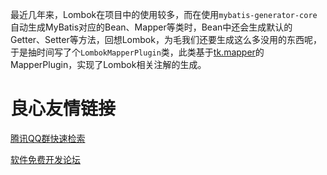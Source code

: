 最近几年来，Lombok在项目中的使用较多，而在使用`mybatis-generator-core`自动生成MyBatis对应的Bean、Mapper等类时，Bean中还会生成默认的Getter、Setter等方法，回想Lombok，为毛我们还要生成这么多没用的东西呢，于是抽时间写了个`LombokMapperPlugin`类，此类基于[tk.mapper]( )的MapperPlugin，实现了Lombok相关注解的生成。



 # 良心友情链接

[腾讯QQ群快速检索](http://u.720life.cn/s/8cf73f7c)

[软件免费开发论坛](http://u.720life.cn/s/bbb01dc0)